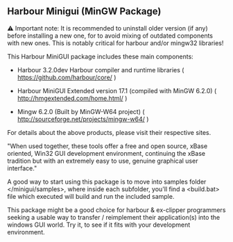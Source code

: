 Harbour Minigui (MinGW Package)
-------------------------------

:warning: Important note: It is recommended to uninstall older version (if any) 
before installing a new one, for to avoid mixing of outdated components 
with new ones. This is notably critical for harbour and/or mingw32 libraries!

This Harbour MiniGUI package includes these main components:
	
   - Harbour 3.2.0dev
	  Harbour compiler and runtime libraries
	  ( https://github.com/harbour/core/ )
	
   - Harbour MiniGUI Extended version 17.1 (compiled with MinGW 6.2.0)
	  ( http://hmgextended.com/home.html/ )
	
   - Mingw 6.2.0 (Built by MinGW-W64 project)
	  ( http://sourceforge.net/projects/mingw-w64/ )

For details about the above products, please visit their respective sites.
	
"When used together, these tools offer a free and open source, xBase oriented, 
Win32 GUI development environment, continuing the xBase tradition but with
an extremely easy to use, genuine graphical user interface."

A good way to start using this package is to move into samples folder </minigui/samples>,
where inside each subfolder, you'll find a <build.bat> file which executed will build 
and run the included sample. 

This package might be a good choice for harbour & ex-clipper programmers seeking 
a usable way to transfer / reimplement their application(s) into the windows GUI world.
Try it, to see if it fits with your development environment.


